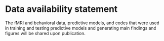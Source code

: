 # Data availability statement
The fMRI and behavioral data, predictive models, and codes that were used in training and testing predictive models and generating main findings and figures will be shared upon publication.
